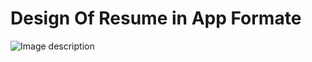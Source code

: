 # Design Of Resume in App Formate  


![Image description](https://github.com/R-lab37/Resume-App-/blob/main/screenshort)
